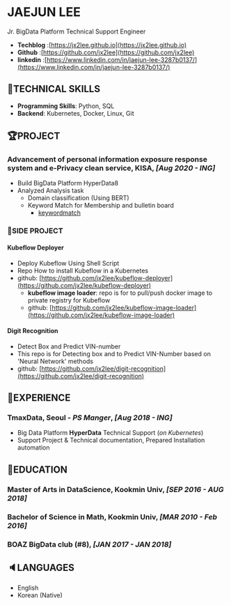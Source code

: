 # JAEJUN LEE

Jr. BigData Platform Technical Support Engineer  

- **Techblog**  :[https://jx2lee.github.io](https://jx2lee.github.io)
- **Github**    :[https://github.com/jx2lee](https://github.com/jx2lee)
- **linkedin**  :[https://www.linkedin.com/in/jaejun-lee-3287b0137/](https://www.linkedin.com/in/jaejun-lee-3287b0137/)  

## 🍳TECHNICAL SKILLS

* **Programming Skills**: Python, SQL
* **Backend**: Kubernetes, Docker, Linux, Git

## 🏆PROJECT

### Advancement of personal information exposure response system and e-Privacy clean service, KISA, *[Aug 2020 - ING]*

* Build BigData Platform HyperData8
* Analyzed Analysis task
   * Domain classification (Using BERT)
   * Keyword Match for Membership and bulletin board
     * [keywordmatch](https://github.com/jx2lee/keyword-match)

### 🐒SIDE PROJECT

#### Kubeflow Deployer

* Deploy Kubeflow Using Shell Script
* Repo How to install Kubeflow in a Kubernetes
* github: [https://github.com/jx2lee/kubeflow-deployer](https://github.com/jx2lee/kubeflow-deployer)
  * **kubeflow image loader**: repo is for to pull/push docker image to private registry for Kubeflow
  * github: [https://github.com/jx2lee/kubeflow-image-loader](https://github.com/jx2lee/kubeflow-image-loader)

#### Digit Recognition

* Detect Box and Predict VIN-number
* This repo is for Detecting box and to Predict VIN-Number based on 'Neural Network' methods
* github: [https://github.com/jx2lee/digit-recognition](https://github.com/jx2lee/digit-recognition)

## 💼EXPERIENCE

### TmaxData, Seoul - *PS Manger*, *[Aug 2018 - ING]*

* Big Data Platform **HyperData** Technical Support (*on Kubernetes*)
* Support Project & Technical documentation, Prepared Installation automation

## 📖EDUCATION

### **Master of Arts in DataScience, Kookmin Univ**, *[SEP 2016 - AUG 2018]*

### **Bachelor of Science in Math, Kookmin Univ**, *[MAR 2010 - Feb 2016]*

### **BOAZ BigData club (#8)**, *[JAN 2017 - JAN 2018]*



## 🔈LANGUAGES

* English
* Korean (Native)
